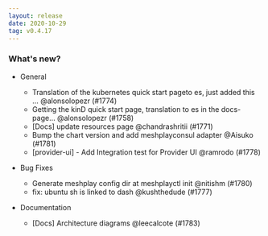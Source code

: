 ```yaml
---
layout: release
date: 2020-10-29
tag: v0.4.17
---
```


### What's new?

- General

  - Translation of the kubernetes quick start pageto es, just added this … @alonsolopezr (#1774)
  - Getting the kinD quick start page, translation to es in the docs-page… @alonsolopezr (#1758)
  - [Docs] update resources page @chandrashritii (#1771)
  - Bump the chart version and add meshplayconsul adapter @Aisuko (#1781)
  - [provider-ui] - Add Integration test for Provider UI @ramrodo (#1778)

- Bug Fixes

  - Generate meshplay config dir at meshplayctl init @nitishm (#1780)
  - fix: ubuntu sh is linked to dash @kushthedude (#1777)

- Documentation

  - [Docs] Architecture diagrams @leecalcote (#1783)

